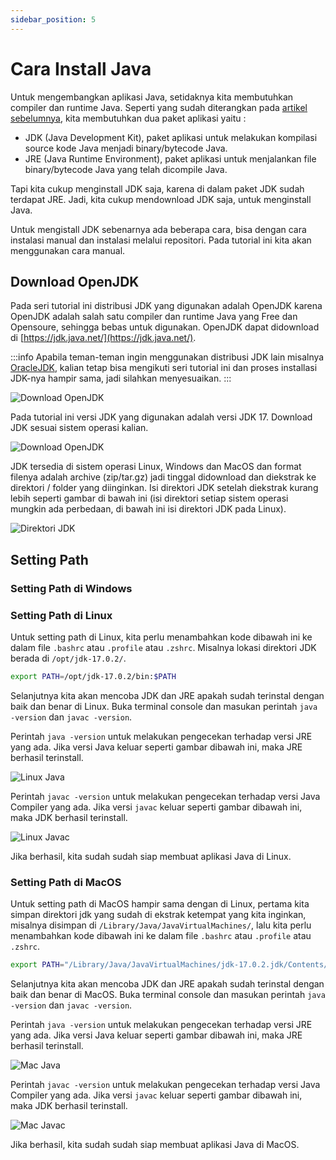 ```yaml
---
sidebar_position: 5
---
```


# Cara Install Java

Untuk mengembangkan aplikasi Java, setidaknya kita membutuhkan compiler dan runtime Java. Seperti yang sudah diterangkan pada [artikel sebelumnya](/java/java-dasar/jdk-jre-jvm), kita membutuhkan dua paket aplikasi yaitu :

* JDK (Java Development Kit), paket aplikasi untuk melakukan kompilasi source kode Java menjadi binary/bytecode Java.
* JRE (Java Runtime Environment), paket aplikasi untuk menjalankan file binary/bytecode Java yang telah dicompile Java.

Tapi kita cukup menginstall JDK saja, karena di dalam paket JDK sudah terdapat JRE. Jadi, kita cukup mendownload JDK saja, untuk menginstall Java.

Untuk mengistall JDK sebenarnya ada beberapa cara, bisa dengan cara instalasi manual dan instalasi melalui repositori. Pada tutorial ini kita akan menggunakan cara manual.

## Download OpenJDK

Pada seri tutorial ini distribusi JDK yang digunakan adalah OpenJDK karena OpenJDK adalah salah satu compiler dan runtime Java yang Free dan Opensoure, sehingga bebas untuk digunakan. OpenJDK dapat didownload di [https://jdk.java.net/](https://jdk.java.net/).

:::info
Apabila teman-teman ingin menggunakan distribusi JDK lain misalnya [OracleJDK](https://www.oracle.com/java/technologies/downloads/), kalian tetap bisa mengikuti seri tutorial ini dan proses installasi JDK-nya hampir sama, jadi silahkan menyesuaikan. 
:::

![Download OpenJDK](/img/java/install-jdk-1.png "Download OpenJDK")

Pada tutorial ini versi JDK yang digunakan adalah versi JDK 17. Download JDK sesuai sistem operasi kalian.

![Download OpenJDK](/img/java/install-jdk-2.png "Download OpenJDK")

JDK tersedia di sistem operasi Linux, Windows dan MacOS dan format filenya adalah archive (zip/tar.gz) jadi tinggal didownload dan diekstrak ke direktori / folder yang diinginkan. Isi direktori JDK setelah diekstrak kurang lebih seperti gambar di bawah ini (isi direktori setiap sistem operasi mungkin ada perbedaan, di bawah ini isi direktori JDK pada Linux).

![Direktori JDK](/img/java/isi-jdk.png "Direktori JDK")

## Setting Path

### Setting Path di Windows

### Setting Path di Linux

Untuk setting path di Linux, kita perlu menambahkan kode dibawah ini ke dalam file `.bashrc` atau `.profile` atau `.zshrc`. Misalnya lokasi direktori JDK berada di `/opt/jdk-17.0.2/`.

```bash
export PATH=/opt/jdk-17.0.2/bin:$PATH
```

Selanjutnya kita akan mencoba JDK dan JRE apakah sudah terinstal dengan baik dan benar di Linux. Buka terminal console dan masukan perintah `java -version` dan `javac -version`.

Perintah `java -version` untuk melakukan pengecekan terhadap versi JRE yang ada. Jika versi Java keluar seperti gambar dibawah ini, maka JRE berhasil terinstall.

![Linux Java](/img/java/linux-java.png "Linux Java Terminal")

Perintah `javac -version` untuk melakukan pengecekan terhadap versi Java Compiler yang ada. Jika versi `javac` keluar seperti gambar dibawah ini, maka JDK berhasil terinstall.

![Linux Javac](/img/java/linux-javac.png "Linux Javac Terminal")

Jika berhasil, kita sudah sudah siap membuat aplikasi Java di Linux.

### Setting Path di MacOS

Untuk setting path di MacOS hampir sama dengan di Linux, pertama kita simpan direktori jdk yang sudah di ekstrak ketempat yang kita inginkan, misalnya disimpan di `/Library/Java/JavaVirtualMachines/`, lalu kita perlu menambahkan kode dibawah ini ke dalam file `.bashrc` atau `.profile` atau `.zshrc`. 

```bash
export PATH="/Library/Java/JavaVirtualMachines/jdk-17.0.2.jdk/Contents/Home/bin:$PATH"
```

Selanjutnya kita akan mencoba JDK dan JRE apakah sudah terinstal dengan baik dan benar di MacOS. Buka terminal console dan masukan perintah `java -version` dan `javac -version`.

Perintah `java -version` untuk melakukan pengecekan terhadap versi JRE yang ada. Jika versi Java keluar seperti gambar dibawah ini, maka JRE berhasil terinstall.

![Mac Java](/img/java/mac-java.png "Mac Java Terminal")

Perintah `javac -version` untuk melakukan pengecekan terhadap versi Java Compiler yang ada. Jika versi `javac` keluar seperti gambar dibawah ini, maka JDK berhasil terinstall.

![Mac Javac](/img/java/mac-javac.png "Mac Javac Terminal")

Jika berhasil, kita sudah sudah siap membuat aplikasi Java di MacOS.
